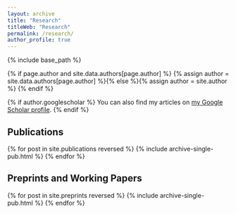 ```yaml
---
layout: archive
title: "Research"
titleWeb: "Research"
permalink: /research/
author_profile: true
---
```


{% include base_path %}

{% if page.author and site.data.authors[page.author] %}
  {% assign author = site.data.authors[page.author] %}{% else %}{% assign author = site.author %}
{% endif %}

{% if author.googlescholar %}
  You can also find my articles on <a href="{{author.googlescholar}}">my Google Scholar profile</a>.
{% endif %}

## Publications
{% for post in site.publications reversed %}
  {% include archive-single-pub.html %}
{% endfor %}

## Preprints and Working Papers
{% for post in site.preprints reversed %}
  {% include archive-single-pub.html %}
{% endfor %}
